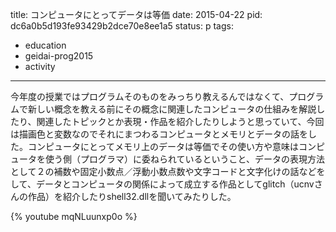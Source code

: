 title: コンピュータにとってデータは等価
date: 2015-04-22
pid: dc6a0b5d193fe93429b2dce70e8ee1a5
status: p
tags:
- education
- geidai-prog2015
- activity
---

今年度の授業ではプログラムそのものをみっちり教えるんではなくて、プログラムで新しい概念を教える前にその概念に関連したコンピュータの仕組みを解説したり、関連したトピックとか表現・作品を紹介したりしようと思っていて、今回は描画色と変数なのでそれにまつわるコンピュータとメモリとデータの話をした。コンピュータにとってメモリ上のデータは等価でその使い方や意味はコンピュータを使う側（プログラマ）に委ねられているということ、データの表現方法として２の補数や固定小数点／浮動小数点数や文字コードと文字化けの話などをして、データとコンピュータの関係によって成立する作品としてglitch（ucnvさんの作品）を紹介したりshell32.dllを聞いてみたりした。

{% youtube mqNLuunxp0o %}